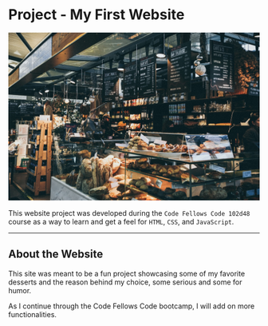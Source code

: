 # Project - My First Website

![An asthetically pleasing bakery background](./assets/img/hero.jpeg "Bakery & coffee shop image")

This website project was developed during the `Code Fellows Code 102d48` course as a way to learn and get a feel for `HTML`, `CSS`, and `JavaScript`.

---

## About the Website

This site was meant to be a fun project showcasing some of my favorite desserts and the reason behind my choice, some serious and some for humor.

As I continue through the Code Fellows Code bootcamp, I will add on more functionalities.